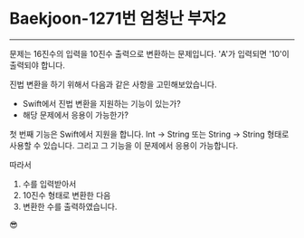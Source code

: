 #  Baekjoon-1271번 엄청난 부자2

---

문제는 16진수의 입력을 10진수 출력으로 변환하는 문제입니다. 'A'가 입력되면 '10'이 출력되야 합니다.

진법 변환을 하기 위해서 다음과 같은 사항을 고민해보았습니다.

-   Swift에서 진법 변환을 지원하는 기능이 있는가?
-   해당 문제에서 응용이 가능한가?

첫 번째 기능은 Swift에서 지원을 합니다. Int -> String 또는 String -> String 형태로 사용할 수 있습니다. 그리고 그 기능을 이 문제에서 응용이 가능합니다.

따라서

1.  수를 입력받아서
2.  10진수 형태로 변환한 다음
3.  변환한 수를 출력하였습니다.

😎